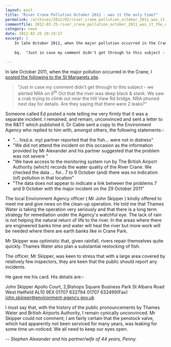 ```yaml
---
layout: post
title: "River Crane Pollution October 2011 - was it the only time?"
permalink: /archives/2012/02/river_crane_pollution_october_2011_was_it_the_only.html
commentfile: 2012-02-25-river_crane_pollution_october_2011_was_it_the_only
category: news
date: 2012-02-25 10:19:17
excerpt: |
    In late October 2011, when the major pollution occurred in the Crane, I <a href="https://stmargarets.london/archives/2011/10/river_crane_polluted.html.">posted the following to the St Margarets site</a>
    
    bq.  "Just in case my comment didn't get through to this subject - we alerted NRA on 9<sup>th</sup> Oct that the river was deep black & stank. We saw a crab trying to climb out near the Hill View Rd bridge. NRA phoned next day for details. Are they saying that there were 2 leaks?"

---
```


In late October 2011, when the major pollution occurred in the Crane, I [posted the following to the St Margarets site](/archives/2011/10/river_crane_polluted.html).

> "Just in case my comment didn't get through to this subject - we alerted NRA on 9<sup>th</sup> Oct that the river was deep black & stank. We saw a crab trying to climb out near the Hill View Rd bridge. NRA phoned next day for details. Are they saying that there were 2 leaks?"

Someone called Ed posted a note telling me very firmly that it was a separate incident. I remained, and remain, unconvinced and sent a letter to the R&TT which published it. Dr Cable sent a copy to the Environment Agency who replied to him with, amongst others, the following statements:-

-   "... his(i.e. my) partner reported that the fish... were not in distress"
-   "We did not attend the incident on this occasion as the information provided by Mr Alexander and his partner suggested that the problem was not severe "
-   "We have access to the monitoring system run by The British Airport Authority (which) records the water quality of the River Crane. We checked the data ... for.. 7 to 9 October (and) there was no indication (of) pollution in that location"
-   "The data does not appear to indicate a link between the problems 7 and 9 October with the major incident on the 29 October 2011"

The local Environment Agency officer ( Mr John Skipper ) kindly offered to meet me and give news on the clean-up operation. He told me that Thames Water is taking the operation very seriously and that there is a long term strategy for remediation under the Agency's watchful eye. The lack of rain is not helping the natural return of life to the river. In the areas where there are engineered banks time and water will heal the river but more work will be needed where there are earth banks like in Crane Park.

Mr Skipper was optimistic that, given rainfall, rivers repair themselves quite quickly. Thames Water also plan a substantial restocking of fish.

The officer, Mr Skipper, was keen to stress that with a large area covered by relatively few inspectors, they are keen that the public should report any incidents.

He gave me his card. His details are:-

John Skipper
Apollo Court,
2,Bishops Square Business Park
St Albans Road West
Hatfield
AL10 9EX
01707 632794
01707 632499(Fax)
<john.skipper@environment-agency.gov.uk>

I must say that, with the history of the public pronouncements by Thames Water and British Airports Authority, I remain cynically unconvinced. Mr Skipper could not comment; I am fairly certain that the penstock valve, which had apparently not been serviced for many years, was leaking for some time un-noticed. We all need to keep our eyes open.

<cite> -- Stephen Alexander and his partner/wife of 44 years, Penny.</cite>
